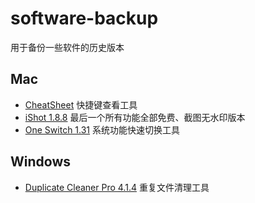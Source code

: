 # software-backup

用于备份一些软件的历史版本

## Mac

- [CheatSheet](mac/CheatSheet/CheatSheet-1.6.3.zip) 快捷键查看工具
- [iShot 1.8.8](mac/iShot/iShot-1.8.8.zip) 最后一个所有功能全部免费、截图无水印版本
- [One Switch 1.31](mac/OneSwitch/OneSwitch-1.31.zip) 系统功能快速切换工具

## Windows

- [Duplicate Cleaner Pro 4.1.4](windows/DuplicateCleanerPro/DuplicateCleanerPro-4.1.4.zip) 重复文件清理工具
